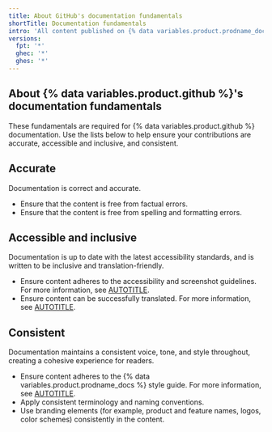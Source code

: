 ```yaml
--- 
title: About GitHub's documentation fundamentals
shortTitle: Documentation fundamentals
intro: 'All content published on {% data variables.product.prodname_docs %} must meet these fundamental requirements.'
versions:
  fpt: '*'
  ghec: '*'
  ghes: '*'
---
```


## About {% data variables.product.github %}'s documentation fundamentals

These fundamentals are required for {% data variables.product.github %} documentation. Use the lists below to help ensure your contributions are accurate, accessible and inclusive, and consistent.

## Accurate

Documentation is correct and accurate.

* Ensure that the content is free from factual errors.
* Ensure that the content is free from spelling and formatting errors.

## Accessible and inclusive

Documentation is up to date with the latest accessibility standards, and is written to be inclusive and translation-friendly.

* Ensure content adheres to the accessibility and screenshot guidelines. For more information, see [AUTOTITLE](/contributing/writing-for-github-docs/creating-screenshots).
* Ensure content can be successfully translated. For more information, see [AUTOTITLE](/contributing/writing-for-github-docs/writing-content-to-be-translated).

## Consistent

Documentation maintains a consistent voice, tone, and style throughout, creating a cohesive experience for readers.

* Ensure content adheres to the {% data variables.product.prodname_docs %} style guide. For more information, see [AUTOTITLE](/contributing/style-guide-and-content-model/style-guide).
* Apply consistent terminology and naming conventions.
* Use branding elements (for example, product and feature names, logos, color schemes) consistently in the content.
